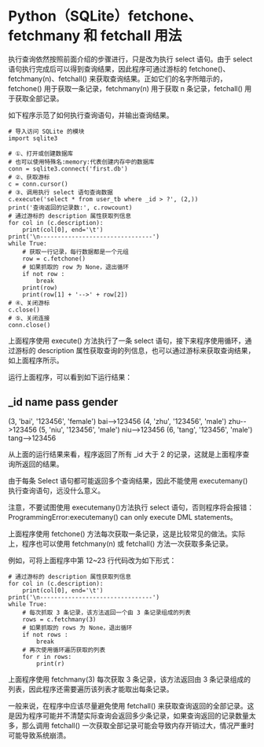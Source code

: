 # Python（SQLite）fetchone、fetchmany 和 fetchall 用法

执行查询依然按照前面介绍的步骤进行，只是改为执行 select 语句。由于 select 语句执行完成后可以得到查询结果，因此程序可通过游标的 fetchone()、fetchmany(n)、fetchall() 来获取查询结果。正如它们的名字所暗示的，fetchone() 用于获取一条记录，fetchmany(n) 用于获取 n 条记录，fetchall() 用于获取全部记录。

如下程序示范了如何执行查询语句，并输出查询结果。

```
# 导入访问 SQLite 的模块
import sqlite3

# ①、打开或创建数据库
# 也可以使用特殊名:memory:代表创建内存中的数据库
conn = sqlite3.connect('first.db')
# ②、获取游标
c = conn.cursor()
# ③、调用执行 select 语句查询数据
c.execute('select * from user_tb where _id > ?', (2,))
print('查询返回的记录数:', c.rowcount)
# 通过游标的 description 属性获取列信息
for col in (c.description):
    print(col[0], end='\t')
print('\n--------------------------------')
while True:
    # 获取一行记录，每行数据都是一个元组
    row = c.fetchone()
    # 如果抓取的 row 为 None，退出循环
    if not row :
        break
    print(row)
    print(row[1] + '-->' + row[2])
# ④、关闭游标
c.close()
# ⑤、关闭连接
conn.close()
```

上面程序使用 execute() 方法执行了一条 select 语句，接下来程序使用循环，通过游标的 description 属性获取查询的列信息，也可以通过游标来获取查询结果，如上面程序所示。

运行上面程序，可以看到如下运行结果：

_id name pass gender
--------------------------------
(3, 'bai', '123456', 'female')
bai-->123456
(4, 'zhu', '123456', 'male')
zhu-->123456
(5, 'niu', '123456', 'male')
niu-->123456
(6, 'tang', '123456', 'male')
tang-->123456

从上面的运行结果来看，程序返回了所有 _id 大于 2 的记录，这就是上面程序查询所返回的结果。

由于每条 Select 语句都可能返回多个查询结果，因此不能使用 executemany() 执行查询语句，远没什么意义。

注意，不要试图使用 executemany()方法执行 select 语句，否则程序将会报错：ProgrammingError:executemany() can only execute DML statements。

上面程序使用 fetchone() 方法每次获取一条记录，这是比较常见的做法。实际上，程序也可以使用 fetchmany(n) 或 fetchall() 方法一次获取多条记录。

例如，可将上面程序中第 12~23 行代码改为如下形式：

```
# 通过游标的 description 属性获取列信息
for col in (c.description):
    print(col[0], end='\t')
print('\n--------------------------------')
while True:
    # 每次抓取 3 条记录，该方法返回一个由 3 条记录组成的列表
    rows = c.fetchmany(3)
    # 如果抓取的 rows 为 None，退出循环
    if not rows :
        break
    # 再次使用循环遍历获取的列表
    for r in rows:
        print(r)
```

上面程序使用 fetchmany(3) 每次获取 3 条记录，该方法返回由 3 条记录组成的列表，因此程序还需要遍历该列表才能取出每条记录。

一般来说，在程序中应该尽量避免使用 fetchall() 来获取查询返回的全部记录。这是因为程序可能并不清楚实际查询会返回多少条记录，如果查询返回的记录数量太多，那么调用 fetchall() 一次获取全部记录可能会导致内存开销过大，情况严重时可能导致系统崩溃。